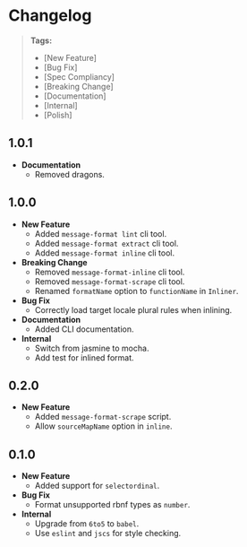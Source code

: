# Changelog

> **Tags:**
> - [New Feature]
> - [Bug Fix]
> - [Spec Compliancy]
> - [Breaking Change]
> - [Documentation]
> - [Internal]
> - [Polish]

## 1.0.1

* **Documentation**
	* Removed dragons.

## 1.0.0

* **New Feature**
	* Added `message-format lint` cli tool.
	* Added `message-format extract` cli tool.
	* Added `message-format inline` cli tool.
* **Breaking Change**
	* Removed `message-format-inline` cli tool.
	* Removed `message-format-scrape` cli tool.
	* Renamed `formatName` option to `functionName` in `Inliner`.
* **Bug Fix**
	* Correctly load target locale plural rules when inlining.
* **Documentation**
	* Added CLI documentation.
* **Internal**
	* Switch from jasmine to mocha.
	* Add test for inlined format.

## 0.2.0

* **New Feature**
	* Added `message-format-scrape` script.
	* Allow `sourceMapName` option in `inline`.

## 0.1.0

* **New Feature**
	* Added support for `selectordinal`.
* **Bug Fix**
	* Format unsupported rbnf types as `number`.
* **Internal**
	* Upgrade from `6to5` to `babel`.
	* Use `eslint` and `jscs` for style checking.

